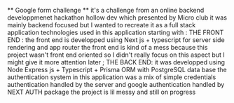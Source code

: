 ** Google form challenge ** 
it's a challenge from an online backend developpmenet hackathon hollow dev which presented by Micro club it was mainly backend focused but I wanted to recreate it as a full stack application 
technologies used in this application starting with :
THE FRONT END :
the front end is developped using Next js + typescript for server side rendering and app router 
the front end is kind of a mess because this project wasn't front end oriented so I didn't really focus on this aspect but I might give it more attention later ;
THE BACK END: 
it was developped using Node Express js + Typescript + Prisma ORM with PostgreSQL data base 
the authentication system in this application was a mix of simple credentials authentication handled by the server and google authentication handled by NEXT AUTH package the project is lil messy and still on progress 
